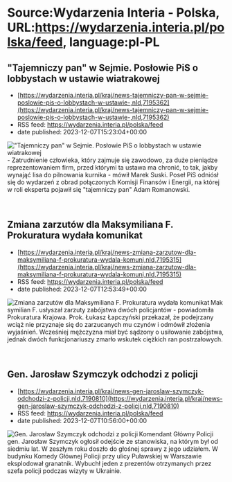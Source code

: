 # Source:Wydarzenia Interia - Polska, URL:https://wydarzenia.interia.pl/polska/feed, language:pl-PL

## "Tajemniczy pan" w Sejmie. Posłowie PiS o lobbystach w ustawie wiatrakowej
 - [https://wydarzenia.interia.pl/kraj/news-tajemniczy-pan-w-sejmie-poslowie-pis-o-lobbystach-w-ustawie-,nId,7195362](https://wydarzenia.interia.pl/kraj/news-tajemniczy-pan-w-sejmie-poslowie-pis-o-lobbystach-w-ustawie-,nId,7195362)
 - RSS feed: https://wydarzenia.interia.pl/polska/feed
 - date published: 2023-12-07T15:23:04+00:00

<p><a href="https://wydarzenia.interia.pl/kraj/news-tajemniczy-pan-w-sejmie-poslowie-pis-o-lobbystach-w-ustawie-,nId,7195362"><img align="left" alt="&quot;Tajemniczy pan&quot; w Sejmie. Posłowie PiS o lobbystach w ustawie wiatrakowej" src="https://i.iplsc.com/tajemniczy-pan-w-sejmie-poslowie-pis-o-lobbystach-w-ustawie/000I6996IQ38Y6V1-C321.jpg" /></a>- Zatrudnienie człowieka, który zajmuje się zawodowo, za duże pieniądze reprezentowaniem firm, przed którymi ta ustawa ma chronić, to tak, jakby wynająć lisa do pilnowania kurnika - mówił Marek Suski. Poseł PiS odniósł się do wydarzeń z obrad połączonych Komisji Finansów i Energii, na której w roli eksperta pojawił się &quot;tajemniczy pan&quot; Adam Romanowski.</p><br clear="all" />

## Zmiana zarzutów dla Maksymiliana F. Prokuratura wydała komunikat
 - [https://wydarzenia.interia.pl/kraj/news-zmiana-zarzutow-dla-maksymiliana-f-prokuratura-wydala-komuni,nId,7195315](https://wydarzenia.interia.pl/kraj/news-zmiana-zarzutow-dla-maksymiliana-f-prokuratura-wydala-komuni,nId,7195315)
 - RSS feed: https://wydarzenia.interia.pl/polska/feed
 - date published: 2023-12-07T12:53:49+00:00

<p><a href="https://wydarzenia.interia.pl/kraj/news-zmiana-zarzutow-dla-maksymiliana-f-prokuratura-wydala-komuni,nId,7195315"><img align="left" alt="Zmiana zarzutów dla Maksymiliana F. Prokuratura wydała komunikat" src="https://i.iplsc.com/zmiana-zarzutow-dla-maksymiliana-f-prokuratura-wydala-komuni/000I50FNI2QHB1AB-C321.jpg" /></a>Maksymilian F. usłyszał zarzuty zabójstwa dwóch policjantów - powiadomiła Prokuratura Krajowa. Prok. Łukasz Łapczyński przekazał, że podejrzany wciąż nie przyznaje się do zarzucanych mu czynów i odmówił złożenia wyjaśnień. Wcześniej mężczyzna miał być sądzony o usiłowanie zabójstwa, jednak dwóch funkcjonariuszy zmarło wskutek ciężkich ran postrzałowych.</p><br clear="all" />

## Gen. Jarosław Szymczyk odchodzi z policji
 - [https://wydarzenia.interia.pl/kraj/news-gen-jaroslaw-szymczyk-odchodzi-z-policji,nId,7190810](https://wydarzenia.interia.pl/kraj/news-gen-jaroslaw-szymczyk-odchodzi-z-policji,nId,7190810)
 - RSS feed: https://wydarzenia.interia.pl/polska/feed
 - date published: 2023-12-07T10:56:00+00:00

<p><a href="https://wydarzenia.interia.pl/kraj/news-gen-jaroslaw-szymczyk-odchodzi-z-policji,nId,7190810"><img align="left" alt="Gen. Jarosław Szymczyk odchodzi z policji" src="https://i.iplsc.com/gen-jaroslaw-szymczyk-odchodzi-z-policji/000G87D762U532YS-C321.jpg" /></a>Komendant Główny Policji gen. Jarosław Szymczyk ogłosił odejście ze stanowiska, na którym był od siedmiu lat. W zeszłym roku doszło do głośnej sprawy z jego udziałem. W budynku Komedy Głównej Policji przy ulicy Puławskiej w Warszawie eksplodował granatnik. Wybuchł jeden z prezentów otrzymanych przez szefa policji podczas wizyty w Ukrainie. </p><br clear="all" />

